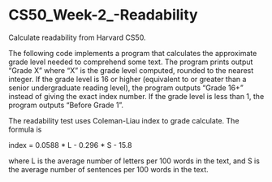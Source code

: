 # CS50_Week-2_-Readability

Calculate readability from Harvard CS50. 

The following code implements a program that calculates the approximate grade level needed to comprehend some text. The program prints output “Grade X” where “X” is the grade level computed, rounded to the nearest integer. If the grade level is 16 or higher (equivalent to or greater than a senior undergraduate reading level), the program outputs “Grade 16+” instead of giving the exact index number. If the grade level is less than 1, the program outputs “Before Grade 1”.

The readability test uses Coleman-Liau index to grade calculate. The formula is

index = 0.0588 * L - 0.296 * S - 15.8

where L is the average number of letters per 100 words in the text, and S is the average number of sentences per 100 words in the text.
